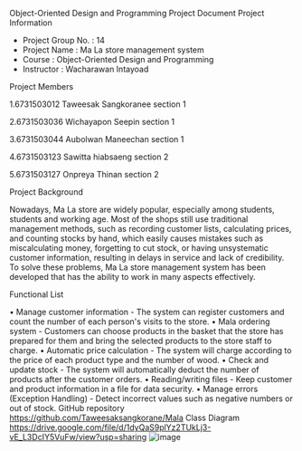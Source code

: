 Object-Oriented Design and Programming Project Document 
Project Information 
- Project Group No. : 14 
- Project Name : Ma La store management system
-  Course : Object-Oriented Design and Programming
- Instructor : Wacharawan Intayoad
  
Project Members

1.6731503012	 Taweesak     Sangkoranee	section 1

2.6731503036	 Wichayapon   Seepin	section 1

3.6731503044	 Aubolwan     Maneechan	section 1

4.6731503123	 Sawitta      hiabsaeng	section 2

5.6731503127	 Onpreya      Thinan	section 2

Project Background 

Nowadays, Ma La store are widely popular, especially among students, students and working age. Most 
of the shops still use traditional management methods, such as recording customer lists, calculating prices, 
and counting stocks by hand, which easily causes mistakes such as miscalculating money, forgetting to cut 
stock, or having unsystematic customer information, resulting in delays in service and lack of credibility. 
To solve these problems, Ma La store management system has been developed that has the ability to work 
in many aspects effectively. 

Functional List  

• Manage customer information  - The system can register customers and count the number of each person's visits to the store. 
• Mala ordering system  - Customers can choose products in the basket that the store has prepared for them and bring the 
selected products to the store staff to charge. 
• Automatic price calculation  - The system will charge according to the price of each product type and the number of wood. 
• Check and update stock - The system will automatically deduct the number of products after the customer orders. 
• Reading/writing files - Keep customer and product information in a file for data security. 
• Manage errors (Exception Handling)  - Detect incorrect values such as negative numbers or out of stock. 
GitHub repository 
https://github.com/Taweesaksangkorane/Mala 
Class Diagram 
https://drive.google.com/file/d/1dyQaS9plYz2TUkLj3-vE_L3DcIY5VuFw/view?usp=sharing
![image](https://github.com/user-attachments/assets/366ac6d2-d573-43aa-bb72-088656ccd007)

